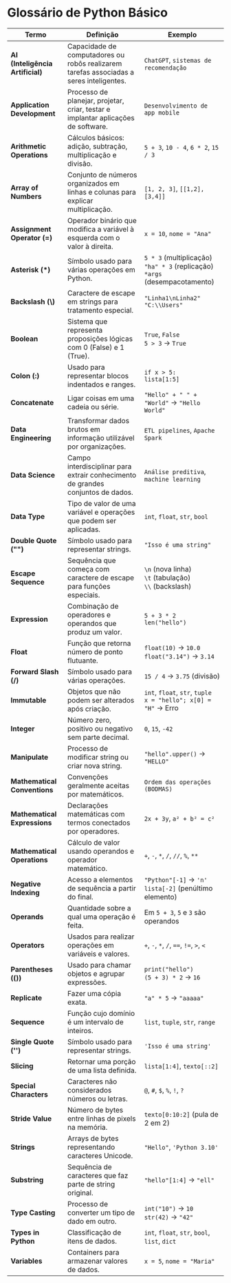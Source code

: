 # Glossário de Python Básico

| Termo | Definição | Exemplo |
|---|---|---|
| **AI (Inteligência Artificial)** | Capacidade de computadores ou robôs realizarem tarefas associadas a seres inteligentes. | `ChatGPT`, `sistemas de recomendação` |
| **Application Development** | Processo de planejar, projetar, criar, testar e implantar aplicações de software. | `Desenvolvimento de app mobile` |
| **Arithmetic Operations** | Cálculos básicos: adição, subtração, multiplicação e divisão. | `5 + 3`, `10 - 4`, `6 * 2`, `15 / 3` |
| **Array of Numbers** | Conjunto de números organizados em linhas e colunas para explicar multiplicação. | `[1, 2, 3]`, `[[1,2], [3,4]]` |
| **Assignment Operator (=)** | Operador binário que modifica a variável à esquerda com o valor à direita. | `x = 10`, `nome = "Ana"` |
| **Asterisk (\*)** | Símbolo usado para várias operações em Python. | `5 * 3` (multiplicação)<br>`"ha" * 3` (replicação)<br>`*args` (desempacotamento) |
| **Backslash (\\)** | Caractere de escape em strings para tratamento especial. | `"Linha1\nLinha2"`<br>`"C:\\Users"` |
| **Boolean** | Sistema que representa proposições lógicas com 0 (False) e 1 (True). | `True`, `False`<br>`5 > 3` → `True` |
| **Colon (:)** | Usado para representar blocos indentados e ranges. | `if x > 5:`<br>`lista[1:5]` |
| **Concatenate** | Ligar coisas em uma cadeia ou série. | `"Hello" + " " + "World"` → `"Hello World"` |
| **Data Engineering** | Transformar dados brutos em informação utilizável por organizações. | `ETL pipelines`, `Apache Spark` |
| **Data Science** | Campo interdisciplinar para extrair conhecimento de grandes conjuntos de dados. | `Análise preditiva`, `machine learning` |
| **Data Type** | Tipo de valor de uma variável e operações que podem ser aplicadas. | `int`, `float`, `str`, `bool` |
| **Double Quote ("")** | Símbolo usado para representar strings. | `"Isso é uma string"` |
| **Escape Sequence** | Sequência que começa com caractere de escape para funções especiais. | `\n` (nova linha)<br>`\t` (tabulação)<br>`\\` (backslash) |
| **Expression** | Combinação de operadores e operandos que produz um valor. | `5 + 3 * 2`<br>`len("hello")` |
| **Float** | Função que retorna número de ponto flutuante. | `float(10)` → `10.0`<br>`float("3.14")` → `3.14` |
| **Forward Slash (/)** | Símbolo usado para várias operações. | `15 / 4` → `3.75` (divisão) |
| **Immutable** | Objetos que não podem ser alterados após criação. | `int`, `float`, `str`, `tuple`<br>`x = "hello"; x[0] = "H"` → Erro |
| **Integer** | Número zero, positivo ou negativo sem parte decimal. | `0`, `15`, `-42` |
| **Manipulate** | Processo de modificar string ou criar nova string. | `"hello".upper()` → `"HELLO"` |
| **Mathematical Conventions** | Convenções geralmente aceitas por matemáticos. | `Ordem das operações (BODMAS)` |
| **Mathematical Expressions** | Declarações matemáticas com termos conectados por operadores. | `2x + 3y`, `a² + b² = c²` |
| **Mathematical Operations** | Cálculo de valor usando operandos e operador matemático. | `+`, `-`, `*`, `/`, `//`, `%`, `**` |
| **Negative Indexing** | Acesso a elementos de sequência a partir do final. | `"Python"[-1]` → `'n'`<br>`lista[-2]` (penúltimo elemento) |
| **Operands** | Quantidade sobre a qual uma operação é feita. | Em `5 + 3`, `5` e `3` são operandos |
| **Operators** | Usados para realizar operações em variáveis e valores. | `+`, `-`, `*`, `/`, `==`, `!=`, `>`, `<` |
| **Parentheses (())** | Usado para chamar objetos e agrupar expressões. | `print("hello")`<br>`(5 + 3) * 2` → `16` |
| **Replicate** | Fazer uma cópia exata. | `"a" * 5` → `"aaaaa"` |
| **Sequence** | Função cujo domínio é um intervalo de inteiros. | `list`, `tuple`, `str`, `range` |
| **Single Quote ('')** | Símbolo usado para representar strings. | `'Isso é uma string'` |
| **Slicing** | Retornar uma porção de uma lista definida. | `lista[1:4]`, `texto[::2]` |
| **Special Characters** | Caracteres não considerados números ou letras. | `@`, `#`, `$`, `%`, `!`, `?` |
| **Stride Value** | Número de bytes entre linhas de pixels na memória. | `texto[0:10:2]` (pula de 2 em 2) |
| **Strings** | Arrays de bytes representando caracteres Unicode. | `"Hello"`, `'Python 3.10'` |
| **Substring** | Sequência de caracteres que faz parte de string original. | `"hello"[1:4]` → `"ell"` |
| **Type Casting** | Processo de converter um tipo de dado em outro. | `int("10")` → `10`<br>`str(42)` → `"42"` |
| **Types in Python** | Classificação de itens de dados. | `int`, `float`, `str`, `bool`, `list`, `dict` |
| **Variables** | Containers para armazenar valores de dados. | `x = 5`, `nome = "Maria"` |